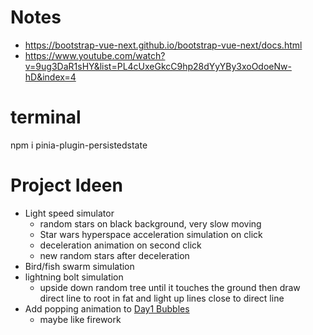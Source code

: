 # Notes

* <https://bootstrap-vue-next.github.io/bootstrap-vue-next/docs.html>
* <https://www.youtube.com/watch?v=9ug3DaR1sHY&list=PL4cUxeGkcC9hp28dYyYBy3xoOdoeNw-hD&index=4>


# terminal

npm i pinia-plugin-persistedstate

# Project Ideen

* Light speed simulator
    * random stars on black background, very slow moving
    * Star wars hyperspace acceleration simulation on click
    * deceleration animation on second click
    * new random stars after deceleration
* Bird/fish swarm simulation
* lightning bolt simulation
    * upside down random tree until it touches the ground then draw direct line to root in fat and light up lines close to direct line 
* Add popping animation to [Day1 Bubbles]("src\components\p5\day1\Bubble.vue")
    * maybe like firework